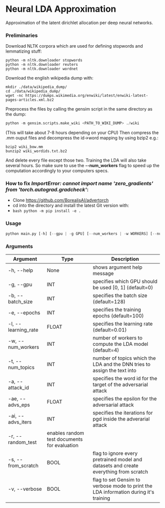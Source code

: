 # Neural LDA Approximation
Approximation of the latent dirichlet allocation per deep neural networks.

### Preliminaries
Download NLTK corpora which are used for defining stopwords and lemmatizing stuff:
```
python -m nltk.downloader stopwords
python -m nltk.downloader reuters
python -m nltk.downloader wordnet
```
Download the english wikipedia dump with:
```
mkdir ./data/wikipedia_dump/
cd ./data/wikipedia_dump/
wget -nc https://dumps.wikimedia.org/enwiki/latest/enwiki-latest-pages-articles.xml.bz2
```
Preprocess the files by calling the gensim script in the same directory as the dump:
```python
python -m gensim.scripts.make_wiki <PATH_TO_WIKI_DUMP> ./wiki
```
(This will take about 7-8 hours depending on your CPU)
Then compress the .mm ouput files and decompress the id->word mapping by using bzip2 e.g.:
```
bzip2 wiki_bow.mm
bunzip2 wiki_wordids.txt.bz2
```
And delete every file except those two.
Training the LDA will also take several hours. So make sure to use the **--num_workers** flag to speed up the computation accordingly to your computers specs.

### How to fix *ImportError: cannot import name 'zero_gradients' from 'torch.autograd.gradcheck'*:
* Clone https://github.com/BorealisAI/advertorch
* cd into the directory and install the latest Git version with:
* ```bash python -m pip install -e .```

### Usage
```python
python main.py [-h] [--gpu | -g GPU] [--num_workers | -w WORKERS] [--num_topics | -t TOPICS] [--from_scratch | -s]
```
### Arguments
| Argument | Type | Description|
|----------|------|------------|
| -h, --help | None| shows argument help message |
| -g, --gpu | INT | specifies which GPU should be used [0, 1] (default=0)|
| -b, --batch_size | INT | specifies the batch size (default=128) |
| -e, --epochs | INT | specifies the training epochs (default=100) |
| -l, --learning_rate | FLOAT | specifies the learning rate (default=0.01) |
| -w, --num_workers | INT | number of workers to compute the LDA model (default=4)|
| -t, --num_topics | INT | number of topics which the LDA and the DNN tries to assign the text into |
| -a, --attack_id | INT | specifies the word id for the target of the adversarial attack |
| -ae, --advs_eps | FLOAT | specifies the epsilon for the adversarial attack |
| -ai, --advs_iters | INT | specifies the iterations for pgd inside the adverarial attack |
| -r, --random_test | enables random test documents for evaluation |
| -s, --from_scratch | BOOL | flag to ignore every pretrained model and datasets and create everything from scratch |
| -v, --verbose | BOOL | flag to set Gensim to verbose mode to print the LDA information during it's training |
